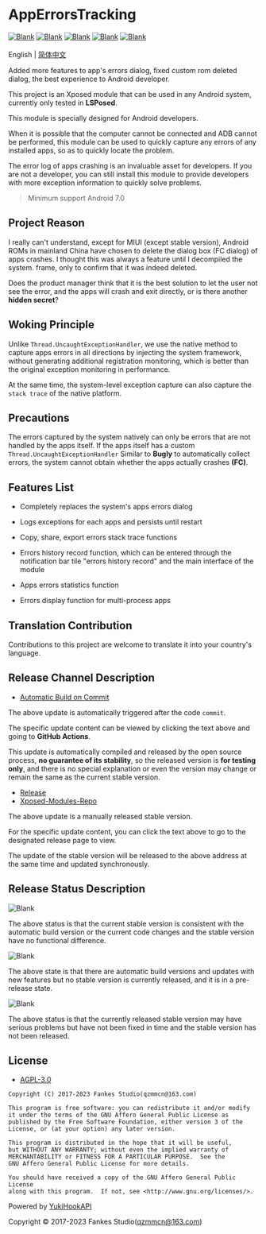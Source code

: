# AppErrorsTracking

[![Blank](https://img.shields.io/badge/build-passing-brightgreen)](https://github.com/KitsunePie/AppErrorsTracking)
[![Blank](https://img.shields.io/badge/license-AGPL3.0-blue)](https://github.com/KitsunePie/AppErrorsTracking/blob/master/LICENSE)
[![Blank](https://img.shields.io/badge/version-v1.2-green)](https://github.com/KitsunePie/AppErrorsTracking/releases)
[![Blank](https://img.shields.io/github/downloads/KitsunePie/AppErrorsTracking/total?label=Release)](https://github.com/KitsunePie/AppErrorsTracking/releases)
[![Blank](https://img.shields.io/github/downloads/Xposed-Modules-Repo/com.fankes.apperrorstracking/total?label=LSPosed%20Repo&logo=Android&style=flat&labelColor=F48FB1&logoColor=ffffff)](https://github.com/Xposed-Modules-Repo/com.fankes.apperrorstracking/releases)
<br/><br/>
English | [简体中文](https://github.com/KitsunePie/AppErrorsTracking/blob/master/README-zh-CN.md)

Added more features to app's errors dialog, fixed custom rom deleted dialog, the best experience to Android developer.

This project is an Xposed module that can be used in any Android system, currently only tested in **LSPosed**.

This module is specially designed for Android developers.

When it is possible that the computer cannot be connected and ADB cannot be performed, this module can be used to quickly capture any errors of
any installed apps, so as to quickly locate the problem.

The error log of apps crashing is an invaluable asset for developers. If you are not a developer, you can still install this module to provide
developers with more exception information to quickly solve problems.

> Minimum support Android 7.0

## Project Reason

I really can't understand, except for MIUI (except stable version), Android ROMs in mainland China have chosen to delete the dialog box (FC
dialog) of apps crashes. I thought this was always a feature until I decompiled the system. frame, only to confirm that it was indeed deleted.

Does the product manager think that it is the best solution to let the user not see the error, and the apps will crash and exit directly, or is
there another **hidden secret**?

## Woking Principle

Unlike `Thread.UncaughtExceptionHandler`, we use the native method to capture apps errors in all directions by injecting the system framework,
without generating additional registration monitoring, which is better than the original exception monitoring in performance.

At the same time, the system-level exception capture can also capture the `stack trace` of the native platform.

## Precautions

The errors captured by the system natively can only be errors that are not handled by the apps itself. If the apps itself has a
custom `Thread.UncaughtExceptionHandler`
Similar to **Bugly** to automatically collect errors, the system cannot obtain whether the apps actually crashes **(FC)**.

## Features List

- Completely replaces the system's apps errors dialog

- Logs exceptions for each apps and persists until restart

- Copy, share, export errors stack trace functions

- Errors history record function, which can be entered through the notification bar tile "errors history record" and the main interface of the
  module

- Apps errors statistics function

- Errors display function for multi-process apps

## Translation Contribution

Contributions to this project are welcome to translate it into your country's language.

## Release Channel Description

- [Automatic Build on Commit](https://github.com/KitsunePie/AppErrorsTracking/actions/workflows/commit_ci.yml)

The above update is automatically triggered after the code `commit`.

The specific update content can be viewed by clicking the text above and going to **GitHub Actions**.

This update is automatically compiled and released by the open source process, **no guarantee of its stability**, so the released version is
**for testing only**, and there is no special explanation or even the version may change or remain the same as the current stable version.

- [Release](https://github.com/KitsunePie/AppErrorsTracking/releases)
- [Xposed-Modules-Repo](https://github.com/Xposed-Modules-Repo/com.fankes.apperrorstracking/releases)

The above update is a manually released stable version.

For the specific update content, you can click the text above to go to the designated release page to view.

The update of the stable version will be released to the above address at the same time and updated synchronously.

## Release Status Description

![Blank](https://img.shields.io/badge/build-passing-brightgreen)

The above status is that the current stable version is consistent with the automatic build version or the current code changes and the stable
version have no functional difference.

![Blank](https://img.shields.io/badge/build-pending-dbab09)

The above state is that there are automatic build versions and updates with new features but no stable version is currently released, and it is
in a pre-release state.

![Blank](https://img.shields.io/badge/build-problem-red)

The above status is that the currently released stable version may have serious problems but have not been fixed in time and the stable version
has not been released.

## License

- [AGPL-3.0](https://www.gnu.org/licenses/agpl-3.0.html)

```
Copyright (C) 2017-2023 Fankes Studio(qzmmcn@163.com)

This program is free software: you can redistribute it and/or modify
it under the terms of the GNU Affero General Public License as
published by the Free Software Foundation, either version 3 of the
License, or (at your option) any later version.

This program is distributed in the hope that it will be useful,
but WITHOUT ANY WARRANTY; without even the implied warranty of
MERCHANTABILITY or FITNESS FOR A PARTICULAR PURPOSE.  See the
GNU Affero General Public License for more details.

You should have received a copy of the GNU Affero General Public License
along with this program.  If not, see <http://www.gnu.org/licenses/>.
```

Powered by [YukiHookAPI](https://github.com/fankes/YukiHookAPI)

Copyright © 2017-2023 Fankes Studio(qzmmcn@163.com)